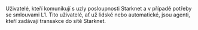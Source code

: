 Uživatelé, kteří komunikují s uzly posloupnosti Starknet a v případě potřeby se smlouvami L1. Tito uživatelé, ať už lidské nebo automatické, jsou agenti, kteří zadávají transakce do sítě Starknet.